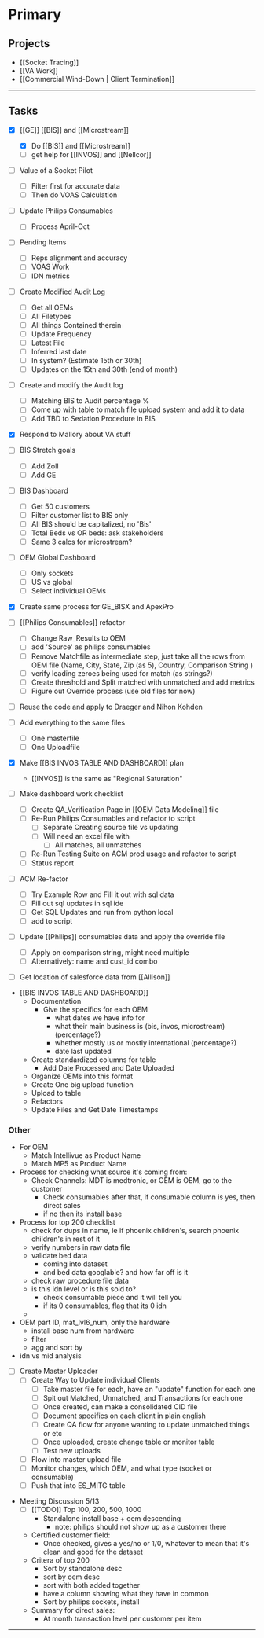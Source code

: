 
# Primary

## Projects
- [[Socket Tracing]]
- [[VA Work]] 
- [[Commercial Wind-Down | Client Termination]]
---

## Tasks
- [x] [[GE]] [[BIS]] and [[Microstream]]
	- [x] Do [[BIS]] and [[Microstream]]
	- [ ] get help for [[INVOS]] and [[Nellcor]]
- [ ] Value of a Socket Pilot
	- [ ] Filter first for accurate data
	- [ ] Then do VOAS Calculation
- [ ] Update Philips Consumables 
	- [ ] Process April-Oct
- [ ] Pending Items 
	- [ ] Reps alignment and accuracy
	- [ ] VOAS Work
	- [ ] IDN metrics
- [ ] Create Modified Audit Log 
	- [ ] Get all OEMs
	- [ ] All Filetypes
	- [ ] All things Contained therein
	- [ ] Update Frequency
	- [ ] Latest File
	- [ ] Inferred last date
	- [ ] In system? (Estimate 15th or 30th)
	- [ ] Updates on the 15th and 30th (end of month)
- [ ] Create and modify the Audit log
	- [ ] Matching BIS to Audit percentage %
	- [ ] Come up with table to match file upload system and add it to data
	- [ ] Add TBD to Sedation Procedure in BIS
- [x] Respond to Mallory about VA stuff
- [ ] BIS Stretch goals
	- [ ] Add Zoll
	- [ ] Add GE
- [ ] BIS Dashboard
	- [ ] Get 50 customers
	- [ ] Filter customer list to BIS only
	- [ ] All BIS should be capitalized, no 'Bis'
	- [ ] Total Beds vs OR beds: ask stakeholders
	- [ ] Same 3 calcs for microstream?
- [ ] OEM Global Dashboard
	- [ ] Only sockets
	- [ ] US vs global
	- [ ] Select individual OEMs
- [x] Create same process for GE_BISX and ApexPro
- [ ] [[Philips Consumables]] refactor
	- [ ] Change Raw_Results to OEM
	- [ ] add 'Source' as philips consumables
	- [ ] Remove Matchfile as intermediate step, just take all the rows from OEM file (Name, City, State, Zip (as 5), Country, Comparison String )
	- [ ] verify leading zeroes being used for match (as strings?)
	- [ ] Create threshold and Split matched with unmatched and add metrics
	- [ ] Figure out Override process (use old files for now)
- [ ] Reuse the code and apply to Draeger and Nihon Kohden
- [ ] Add everything to the same files
	- [ ] One masterfile
	- [ ] One Uploadfile
- [x] Make [[BIS INVOS TABLE AND DASHBOARD]] plan
	- [[INVOS]] is the same as "Regional Saturation" 
		
- [ ] Make dashboard work checklist
	- [ ] Create QA_Verification Page in [[OEM Data Modeling]] file
	- [ ] Re-Run Philips Consumables and refactor to script
		- [ ] Separate Creating source file vs updating
		- [ ] Will need an excel file with
			- [ ] All matches, all unmatches
	- [ ] Re-Run Testing Suite on ACM prod usage and refactor to script
	- [ ] Status report 
- [ ] ACM Re-factor
	- [ ] Try Example Row and Fill it out with sql data
	- [ ] Fill out sql updates in sql ide
	- [ ] Get SQL Updates and run from python local
	- [ ] add to script
- [ ] Update [[Philips]] consumables data and apply the override file
	- [ ] Apply on comparison string, might need multiple
	- [ ] Alternatively: name and cust_id combo
- [ ] Get location of salesforce data from [[Allison]]
- [[BIS INVOS TABLE AND DASHBOARD]]
	- Documentation
		- Give the specifics for each OEM
			- what dates we have info for
			- what their main business is (bis, invos, microstream) (percentage?)
			- whether mostly us or mostly international (percentage?)
			- date last updated
	- Create standardized columns for table
		- Add Date Processed and Date Uploaded
	- Organize OEMs into this format
	- Create One big upload function
	- Upload to table
	- Refactors
	- Update Files and Get Date Timestamps



### Other
- For OEM
	- Match Intellivue as Product Name
	- Match MP5 as Product Name
- Process for checking what source it's coming from:
	- Check Channels: MDT is medtronic, or OEM is OEM, go to the customer
		- Check consumables after that, if consumable column is yes, then direct sales
		- if no then its install base
- Process for top 200 checklist
	- check for dups in name, ie if phoenix children's, search phoenix children's in rest of it
	- verify numbers in raw data file
	- validate bed data 
		- coming into dataset
		- and bed data googlable? and how far off is it
	- check raw procedure file data
	- is this idn level or is this sold to?
		- check consumable piece and it will tell you
		- if its 0 consumables, flag that its 0 idn
	- 
- OEM part ID, mat_lvl6_num, only the hardware
	- install base num from hardware
	- filter
	- agg and sort by 
- idn vs mid analysis
- [ ] Create Master Uploader
	- [ ] Create Way to Update individual Clients
		- [ ] Take master file for each, have an "update" function for each one
		- [ ] Spit out Matched, Unmatched, and Transactions for each one
		- [ ] Once created, can make a consolidated CID file
		- [ ] Document specifics on each client in plain english
		- [ ] Create QA flow for anyone wanting to update unmatched things or etc
		- [ ] Once uploaded, create change table or monitor table
		- [ ] Test new uploads
	- [ ] Flow into master upload file
	- [ ] Monitor changes, which OEM, and what type (socket or consumable)
	- [ ] Push that into ES_MITG table
- Meeting Discussion 5/13
	- [ ] [[TODO]] Top 100, 200, 500, 1000
		- Standalone install base + oem descending
			- note: philips should not show up as a customer there
	- Certified customer field:
		- Once checked, gives a yes/no or 1/0, whatever to mean that it's clean and good for the dataset
	- Critera of top 200
		- Sort by standalone desc
		- sort by oem desc
		- sort with both added together
		- have a column showing what they have in common
		- Sort by philips sockets, install 
	- Summary for direct sales:
		- At month transaction level per customer per item


---
